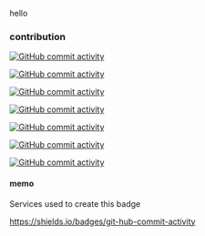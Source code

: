 hello

### contribution

[![GitHub commit activity](https://img.shields.io/github/commit-activity/t/vuejs/docs?authorFilter=babu-ch&style=flat&label=vuejs%2Fdocs&link=https%3A%2F%2Fgithub.com%2Fvuejs%2Fdocs%2Fcommits%2Fmain%2F%3Fauthor%3Dbabu-ch)](https://github.com/vuejs/docs/commits?author=babu-ch)

[![GitHub commit activity](https://img.shields.io/github/commit-activity/t/vuejs/pinia?authorFilter=babu-ch&style=flat&label=vuejs/pinia&link=https%3A%2F%2Fgithub.com%2Fvuejs%2Fpinia%2Fcommits%3Fauthor%3Dbabu-ch)](https://github.com/vuejs/pinia/commits?author=babu-ch)

[![GitHub commit activity](https://img.shields.io/github/commit-activity/t/vuejs/router?authorFilter=babu-ch&style=flat&label=vuejs%2Frouter&link=https%3A%2F%2Fgithub.com%2Fvuejs%2Frouter%2Fcommits%2Fmain%2F%3Fauthor%3Dbabu-ch)](https://github.com/vuejs/router/commits?author=babu-ch)

[![GitHub commit activity](https://img.shields.io/github/commit-activity/t/vueuse/vueuse?authorFilter=babu-ch&style=flat&label=vueuse&link=https%3A%2F%2Fgithub.com%2Fvueuse%2Fvueuse%2Fcommits%2Fmain%2F%3Fauthor%3Dbabu-ch)](https://github.com/vueuse/vueuse/commits?author=babu-ch)

[![GitHub commit activity](https://img.shields.io/github/commit-activity/t/vuetifyjs/vuetify?authorFilter=babu-ch&style=flat&label=vuetify&link=https%3A%2F%2Fgithub.com%2Fvuetifyjs%2Fvuetify%2Fcommits%2Fmaster%2F%3Fauthor%3Dbabu-ch)](https://github.com/vuetifyjs/vuetify/commits?author=babu-ch)


[![GitHub commit activity](https://img.shields.io/github/commit-activity/t/mdn/translated-content?authorFilter=babu-ch&style=flat&label=mdn%2Ftranslated-content&link=https%3A%2F%2Fgithub.com%2Fmdn%2Ftranslated-content%2Fcommits%2Fmain%2F%3Fauthor%3Dbabu-ch)](https://github.com/mdn/translated-content/commits?author=babu-ch)


[![GitHub commit activity](https://img.shields.io/github/commit-activity/t/exceljs/exceljs?authorFilter=babu-ch&style=flat&label=exceljs&link=https%3A%2F%2Fgithub.com%2Fexceljs%2Fexceljs%2Fcommits%2Fmaster%2F%3Fauthor%3Dbabu-ch)](https://github.com/exceljs/exceljs/commits?author=babu-ch)


#### memo

Services used to create this badge

https://shields.io/badges/git-hub-commit-activity
